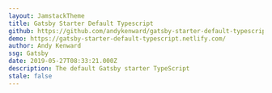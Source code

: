 ```yaml
---
layout: JamstackTheme
title: Gatsby Starter Default Typescript
github: https://github.com/andykenward/gatsby-starter-default-typescript
demo: https://gatsby-starter-default-typescript.netlify.com/
author: Andy Kenward
ssg: Gatsby
date: 2019-05-27T08:33:21.000Z
description: The default Gatsby starter TypeScript
stale: false
---
```

